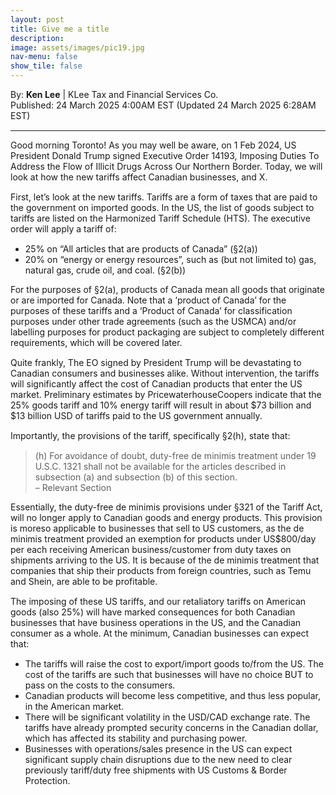 ```yaml
---
layout: post
title: Give me a title
description: 
image: assets/images/pic19.jpg
nav-menu: false
show_tile: false
---
```


<style>
  p {
    margin-bottom: 15px;
  }

  hr.major {
    margin: 10px 0; 
  }
</style>

<!-- Credits -->
<div class="row">
	<div class="12u">
		<p>By: <b>Ken Lee</b> | KLee Tax and Financial Services Co.<br> Published: 24 March 2025 4:00AM EST (Updated 24 March 2025 6:28AM EST)</p>
	</div>
</div>

<hr class="major"/>

<!-- Content -->
<section>
  <div class="row">
	  <div class="12u">
		  <p>Good morning Toronto! As you may well be aware, on 1 Feb 2024, US President Donald Trump signed Executive Order 14193, Imposing Duties To Address the Flow of Illicit Drugs Across Our Northern Border. Today, we will look at how the new tariffs affect Canadian businesses, and X.</p>
      <p>First, let’s look at the new tariffs. Tariffs are a form of taxes that are paid to the government on imported goods. In the US, the list of goods subject to tariffs are listed on the Harmonized Tariff Schedule (HTS). The executive order will apply a tariff of:</p>
      <ul>
        <li>25% on “All articles that are products of Canada” (§2(a))</li>
        <li>20% on “energy or energy resources”, such as (but not limited to) gas, natural gas, crude oil, and coal. (§2(b))</li>
      </ul>
      <p>For the purposes of §2(a), products of Canada mean all goods that originate or are imported for Canada. Note that a ‘product of Canada’ for the purposes of these tariffs and a ‘Product of Canada’ for classification purposes under other trade agreements (such as the USMCA) and/or labelling purposes for product packaging are subject to completely different requirements, which will be covered later.</p>
      <p>Quite frankly, The EO signed by President Trump will be devastating to Canadian consumers and businesses alike. Without intervention, the tariffs will significantly affect the cost of Canadian products that enter the US market. Preliminary estimates by PricewaterhouseCoopers indicate that the 25% goods tariff and 10% energy tariff will result in about $73 billion and $13 billion USD of tariffs paid to the US government annually.</p>
      <p>Importantly, the provisions of the tariff, specifically §2(h), state that:</p>
      <blockquote>(h) For avoidance of doubt, duty-free de minimis treatment under 19 U.S.C. 1321 shall not be available for the articles described in subsection (a) and subsection (b) of this section.<br>   – Relevant Section</blockquote>
      <p>Essentially, the duty-free de minimis provisions under §321 of the Tariff Act, will no longer apply to Canadian goods and energy products. This provision is moreso applicable to businesses that sell to US customers, as the de minimis treatment provided an exemption for products under US$800/day per each receiving American business/customer from duty taxes on shipments arriving to the US. It is because of the de minimis treatment that companies that ship their products from foreign countries, such as Temu and Shein, are able to be profitable.</p>
      <p>The imposing of these US tariffs, and our retaliatory tariffs on American goods (also 25%) will have marked consequences for both Canadian businesses that have business operations in the US, and the Canadian consumer as a whole. At the minimum, Canadian businesses can expect that:</p>
      <ul>
        <li>The tariffs will raise the cost to export/import goods to/from the US. The cost of the tariffs are such that businesses will have no choice BUT to pass on the costs to the consumers.</li> 
        <li>Canadian products will become less competitive, and thus less popular, in the American market.</li>
        <li>There will be significant volatility in the USD/CAD exchange rate. The tariffs have already prompted security concerns in the Canadian dollar, which has affected its stability and purchasing power.</li> 
        <li>Businesses with operations/sales presence in the US can expect significant supply chain disruptions due to the new need to clear previously tariff/duty free shipments with US Customs & Border Protection.</li>
